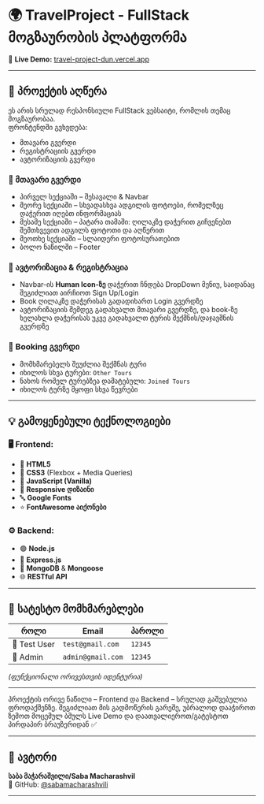 # 🌍 TravelProject - FullStack მოგზაურობის პლატფორმა

🔗 **Live Demo:** [travel-project-dun.vercel.app](https://travel-project-dun.vercel.app/)

---

## 📝 პროექტის აღწერა

ეს არის სრულად რესპონსიული FullStack ვებსაიტი, რომლის თემაც მოგზაურობაა.  
ფრონტენდში გვხვდება:

- მთავარი გვერდი
- რეგისტრაციის გვერდი
- ავტორიზაციის გვერდი

### 🧭 მთავარი გვერდი

- პირველ სექციაში – შესავალი & Navbar
- მეორე სექციაში – სხვადასხვა ადგილის ფოტოები, რომელზეც დაჭერით იღებთ ინფორმაციას
- მესამე სექციაში – პატარა თამაში: ღილაკზე დაჭერით გიჩვენებთ შემთხვევით ადგილს ფოტოთი და აღწერით
- მეოთხე სექციაში – სლაიდერი ფოტოსურათებით
- ბოლო ნაწილში – Footer

### 🔐 ავტორიზაცია & რეგისტრაცია

- Navbar-ის **Human Icon-ზე** დაჭერით ჩნდება DropDown მენიუ, საიდანაც შეგიძლიათ აირჩიოთ Sign Up/Login
- Book ღილაკზე დაჭერისას გადადიხართ Login გვერდზე
- ავტორიზაციის შემდეგ გადახვალთ მთავარი გვერდზე, და book-ზე ხელახლა დაჭერისას უკვე გადახვალთ ტურის შექმნის/დაჯავშნის გვერდზე

### 🧳 Booking გვერდი

- მომხმარებელს შეუძლია შექმნას ტური
- იხილოს სხვა ტურები: `Other Tours`
- ნახოს რომელ ტურებზეა დამატებული: `Joined Tours`
- იხილოს ტურზე მყოფი სხვა წევრები

---

## 💡 გამოყენებული ტექნოლოგიები

### 🖥️ Frontend:

- 🧱 **HTML5**
- 🎨 **CSS3** (Flexbox + Media Queries)
- 🧠 **JavaScript (Vanilla)**
- 📱 **Responsive დიზაინი**
- 🔤 **Google Fonts**
- ⭐ **FontAwesome აიქონები**

### ⚙️ Backend:

- 🟢 **Node.js**
- 🚂 **Express.js**
- 🍃 **MongoDB** & **Mongoose**
- 🌐 **RESTful API**

---

## 🧪 სატესტო მომხმარებლები

| როლი        | Email              | პაროლი  |
|-------------|---------------------|---------|
| 👤 Test User | `test@gmail.com`    | `12345` |
| 👑 Admin     | `admin@gmail.com`   | `12345` |

*(ფუნქციონალი ორივესთვის იდენტურია)*

---
პროექტის ორივე ნაწილი – Frontend და Backend – სრულად გაშვებულია ფროდაქშენზე.
შეგიძლიათ მის გადმოწერის გარეშე, უბრალოდ დააჭიროთ ზემოთ მოცემულ ბმულს Live Demo და დაათვალიეროთ/გატესტოთ პირდაპირ ბრაუზერიდან ✅

---

## 👤 ავტორი

**საბა მაჭარაშვილი/Saba Macharashvil**  
🔗 GitHub: [@sabamacharashvili](https://github.com/sabamacharashvili)

---




